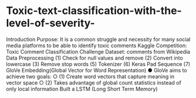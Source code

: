# Toxic-text-classification-with-the-level-of-severity-
Introduction
Purpose: It is a common struggle and necessity for many
social media platforms to be able to identify toxic comments
Kaggle Competition: Toxic Comment Classification
Challenge
Dataset: comments from Wikipedia
Data Preprocessing
(1) Check for null values and remove
(2) Convert into lowercase
(3) Remove stop words
(5) Tokenizer
(6) Keras Pad Sequence
(7) GloVe Embedding(Global Vector for Word Representation)
● GloVe aims to achieve two goals:
○ (1) Create word vectors that capture meaning in vector space
○ (2) Takes advantage of global count statistics instead of only local information
Built a  LSTM (Long Short Term Memory)
